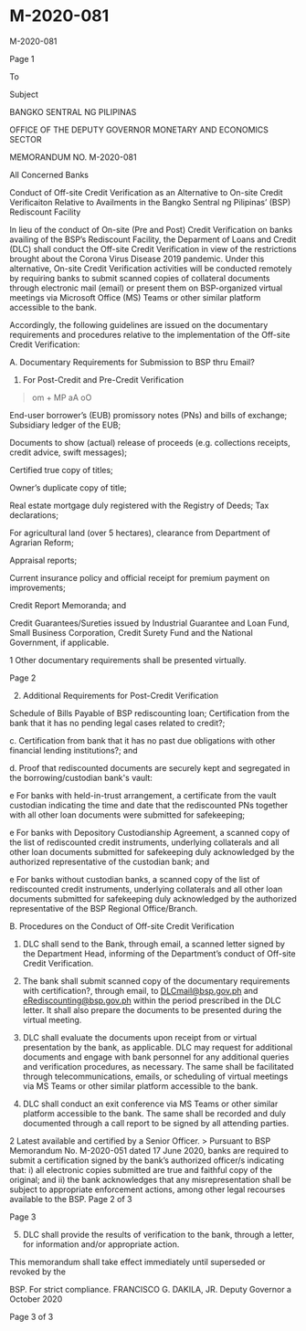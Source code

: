 # M-2020-081

M-2020-081

Page 1

To

Subject

BANGKO SENTRAL NG PILIPINAS

OFFICE OF THE DEPUTY GOVERNOR MONETARY AND ECONOMICS SECTOR

MEMORANDUM NO. M-2020-081

All Concerned Banks

Conduct of Off-site Credit Verification as an Alternative to On-site Credit Verificaiton Relative to Availments in the Bangko Sentral ng Pilipinas’ (BSP) Rediscount Facility

In lieu of the conduct of On-site (Pre and Post) Credit Verification on banks availing of the BSP’s Rediscount Facility, the Deparment of Loans and Credit (DLC) shall conduct the Off-site Credit Verification in view of the restrictions brought about the Corona Virus Disease 2019 pandemic. Under this alternative, On-site Credit Verification activities will be conducted remotely by requiring banks to submit scanned copies of collateral documents through electronic mail (email) or present them on BSP-organized virtual meetings via Microsoft Office (MS) Teams or other similar platform accessible to the bank.

Accordingly, the following guidelines are issued on the documentary requirements and procedures relative to the implementation of the Off-site Credit Verification:

A. Documentary Requirements for Submission to BSP thru Email?

1. For Post-Credit and Pre-Credit Verification

> om + MP aA oO

End-user borrower’s (EUB) promissory notes (PNs) and bills of exchange; Subsidiary ledger of the EUB;

Documents to show (actual) release of proceeds (e.g. collections receipts, credit advice, swift messages);

Certified true copy of titles;

Owner’s duplicate copy of title;

Real estate mortgage duly registered with the Registry of Deeds; Tax declarations;

For agricultural land (over 5 hectares), clearance from Department of Agrarian Reform;

Appraisal reports;

Current insurance policy and official receipt for premium payment on improvements;

Credit Report Memoranda; and

Credit Guarantees/Sureties issued by Industrial Guarantee and Loan Fund, Small Business Corporation, Credit Surety Fund and the National Government, if applicable.

1 Other documentary requirements shall be presented virtually.

Page 2

2. Additional Requirements for Post-Credit Verification

Schedule of Bills Payable of BSP rediscounting loan; Certification from the bank that it has no pending legal cases related to credit?;

c. Certification from bank that it has no past due obligations with other financial lending institutions?; and

d. Proof that rediscounted documents are securely kept and segregated in the borrowing/custodian bank's vault:

e For banks with held-in-trust arrangement, a certificate from the vault custodian indicating the time and date that the rediscounted PNs together with all other loan documents were submitted for safekeeping;

e For banks with Depository Custodianship Agreement, a scanned copy of the list of rediscounted credit instruments, underlying collaterals and all other loan documents submitted for safekeeping duly acknowledged by the authorized representative of the custodian bank; and

e For banks without custodian banks, a scanned copy of the list of rediscounted credit instruments, underlying collaterals and all other loan documents submitted for safekeeping duly acknowledged by the authorized representative of the BSP Regional Office/Branch.

B. Procedures on the Conduct of Off-site Credit Verification

1. DLC shall send to the Bank, through email, a scanned letter signed by the Department Head, informing of the Department’s conduct of Off-site Credit Verification.

2. The bank shall submit scanned copy of the documentary requirements with certification?, through email, to DLCmail@bsp.gov.ph and eRediscounting@bsp.gov.ph within the period prescribed in the DLC letter. It shall also prepare the documents to be presented during the virtual meeting.

3. DLC shall evaluate the documents upon receipt from or virtual presentation by the bank, as applicable. DLC may request for additional documents and engage with bank personnel for any additional queries and verification procedures, as necessary. The same shall be facilitated through telecommunications, emails, or scheduling of virtual meetings via MS Teams or other similar platform accessible to the bank.

4. DLC shall conduct an exit conference via MS Teams or other similar platform accessible to the bank. The same shall be recorded and duly documented through a call report to be signed by all attending parties.

2 Latest available and certified by a Senior Officer. > Pursuant to BSP Memorandum No. M-2020-051 dated 17 June 2020, banks are required to submit a certification signed by the bank’s authorized officer/s indicating that: i) all electronic copies submitted are true and faithful copy of the original; and ii) the bank acknowledges that any misrepresentation shall be subject to appropriate enforcement actions, among other legal recourses available to the BSP. Page 2 of 3

Page 3

5. DLC shall provide the results of verification to the bank, through a letter, for information and/or appropriate action.

This memorandum shall take effect immediately until superseded or revoked by the

BSP. For strict compliance. FRANCISCO G. DAKILA, JR. Deputy Governor a October 2020

Page 3 of 3